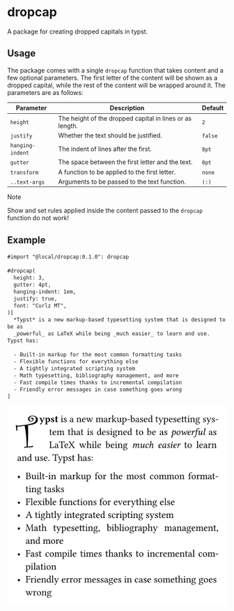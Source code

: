 # dropcap
A package for creating dropped capitals in typst.

## Usage
The package comes with a single `dropcap` function that takes content and a few optional parameters. The first letter of the content will be shown as a dropped capital, while the rest of the content will be wrapped around it. The parameters are as follows:

| Parameter        | Description                                              | Default |
|------------------|----------------------------------------------------------|---------|
| `height`         | The height of the dropped capital in lines or as length. | `2`     |
| `justify`        | Whether the text should be justified.                    | `false` |
| `hanging-indent` | The indent of lines after the first.                     | `8pt`   |
| `gutter`         | The space between the first letter and the text.         | `0pt`   |
| `transform`      | A function to be applied to the first letter.            | `none`  |
| `..text-args`    | Arguments to be passed to the text function.             | `(:)`   |

> [!NOTE]
> Show and set rules applied inside the content passed to the `dropcap` function do not work!

## Example
```typ
#import "@local/dropcap:0.1.0": dropcap

#dropcap(
  height: 3,
  gutter: 4pt,
  hanging-indent: 1em,
  justify: true,
  font: "Curlz MT",
)[
  *Typst* is a new markup-based typesetting system that is designed to be as
  _powerful_ as LaTeX while being _much easier_ to learn and use. Typst has:
  
  - Built-in markup for the most common formatting tasks
  - Flexible functions for everything else
  - A tightly integrated scripting system
  - Math typesetting, bibliography management, and more
  - Fast compile times thanks to incremental compilation
  - Friendly error messages in case something goes wrong
]
```

![Result of example code.](assets/example.svg)
